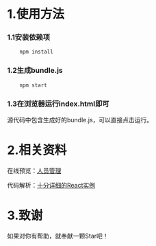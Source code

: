 # 1.使用方法

### 1.1安装依赖项

```
    npm install
```

### 1.2生成bundle.js

```
    npm start
```

### 1.3在浏览器运行index.html即可

源代码中包含生成好的bundle.js，可以直接点击运行。

# 2.相关资料

在线预览：[人员管理](http://wyuhao.com/demo/staff)

代码解析：[十分详细的React实例](http://wyuhao.com/article/react/%E5%8D%81%E5%88%86%E8%AF%A6%E7%BB%86%E7%9A%84React%E5%85%A5%E9%97%A8%E5%AE%9E%E4%BE%8B.md)

# 3.致谢

如果对你有帮助，就奉献一颗Star吧！